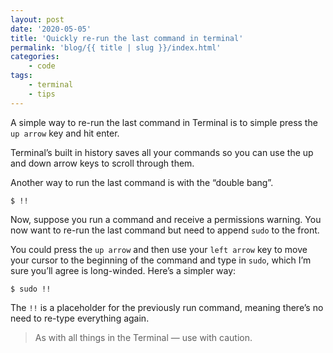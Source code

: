 ```yaml
---
layout: post
date: '2020-05-05'
title: 'Quickly re-run the last command in terminal'
permalink: 'blog/{{ title | slug }}/index.html'
categories:
    - code
tags:
    - terminal
    - tips
---
```


A simple way to re-run the last command in Terminal is to simple press the `up arrow` key and hit enter.

Terminal’s built in history saves all your commands so you can use the up and down arrow keys to scroll through them.

Another way to run the last command is with the “double bang”.

```shell
$ !!
```

Now, suppose you run a command and receive a permissions warning. You now want to re-run the last command but need to append `sudo` to the front.

You could press the `up arrow` and then use your `left arrow` key to move your cursor to the beginning of the command and type in `sudo`, which I’m sure you’ll agree is long-winded. Here’s a simpler way:

```shell
$ sudo !!
```

The `!!` is a placeholder for the previously run command, meaning there’s no need to re-type everything again.

> As with all things in the Terminal — use with caution.
